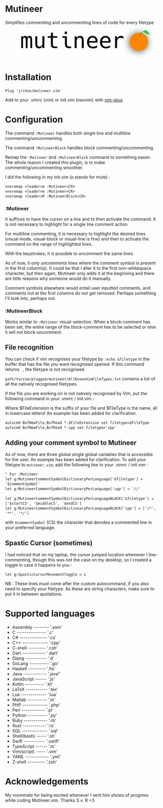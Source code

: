 # Mutineer
Simplifies commenting and uncommenting lines of code for every filetype
![Simplifies commenting and uncommenting lines of code](https://github.com/jrihon/mutineer.vim/blob/main/doc/mutineer_banner/mutineer.gif)

# Installation
```vim
Plug 'jrihon/mutineer.vim'
```
Add to your .vimrc (vim) or init.vim (neovim) with [vim-plug](https://github.com/junegunn/vim-plug).

# Configuration
The command `:Mutineer` handles both single line and multiline commenting/uncommenting.

The command `:MutineerBlock` handles block commenting/uncommenting.

Remap the `:Mutineer` and `:MutineerBlock` command to something easier. The whole reason I created this plugin, is to make commenting/uncommenting smoother.

I did the following in my init.vim (`m` stands for mute) : 

```vim
nnoremap <leader>m :Mutineer<CR>
vnoremap <leader>m :Mutineer<CR>
vnoremap <leader>M :MutineerBlock<CR>
```

### :Mutineer
It suffices to have the cursor on a line and to then activate the command. It is not necessary to highlight for a single line comment action.

For multiline commenting, it is necessary to highlight the desired lines (visual mode, visual-block or visual-line is fine) and then to activate the command on the range of highlighted lines.

With the keystrokes, it is possible to uncomment the same lines.

As of now, it only uncomments lines where the comment symbol is present in the first column(s).
It could be that I alter it to the first non-whitespace character, but then again, Mutineer only adds it at the beginning and there are little reasons why someone would do it manually.

Comment symbols elsewhere would entail user inputted comments, and comments not at the first columns do not get removed. Perhaps something I'll look into, perhaps not.

### :MutineerBlock
Works similar to `:Mutineer` visual-selection. When a block-comment has been set, the entire range of the block-comment has to be selected or else it will not block-uncomment.

## File recognition
You can check if vim recognises your filetype by `:echo &filetype` in the buffer that has the file you want recognised opened.
If this command returns ` `, the filetype is not recognised.

`path/to/vim/plugged/mutineer/AllKnownVimFileTypes.txt` contains a list of all the natively recognised filetypes.

If the file you are working on is not natively recognised by Vim, put the following command in your .vimrc / init.vim :

Where $FileExtension is the suffix of your file and $FileType is the name, all in lowercase letters! An example has been added for clarification.

```vim
autocmd BufNewFile,BufRead *.$FileExtension set filetype=$FileType
autocmd BufNewFile,BufRead *.cpp set filetype='cpp'
```

## Adding your comment symbol to Mutineer
As of now, there are three global single global variables that is accessible for the user. An example has been added for clarification. To add your filetype to `mutineer.vim`, add the following line to your .vimrc / init.vim :

```vim
" For :Mutineer
let g:MutineerCommentSymbolDictionaryPerLanguage['&filetype'] = '$commentSymbol'
let g:MutineerCommentSymbolDictionaryPerLanguage['cpp'] = '//'

let g:MutineerCommentSymbolDictionaryPerLanguageBLOCK['&filetype'] = ['$startCS', '$middleCS', '$endCS']
let g:MutineerCommentSymbolDictionaryPerLanguageBLOCK['cpp'] = ['/*', '**', '*/']
```
with `$commentSymbol` (CS) the character that denotes a commented line in your preferred language.


## Spastic Cursor (sometimes)
I had noticed that on my laptop, the cursor jumped location whenever I line-commenting, though this was not the case on my desktop, so I created a toggle in case it happens to you :
```vim
let g:SpasticCursorMovementToggle = 1
```

NB : These lines must come after the custom autocommand, if you also need to specify your filetype. 
As these are string characters, make sure to put it in between quotations.

# Supported languages
- Assembly -------- '.asm'
- C --------------- '.c' 
- C# -------------- '.cs'
- C++ ------------- '.cpp'
- C-shell --------- '.csh'
- Dart ------------ '.dart'
- Dlang ----------- '.d' 
- GoLang ---------- '.go'
- Haskell --------- '.hs' 
- Java ------------ '.java" 
- JavaScript ------ '.js' 
- Kotlin ---------- '.kt'
- LaTeX ----------- '.tex'
- Lua ------------- '.lua'
- Matlab ---------- '.m'
- PHP ------------- '.php'
- Perl ------------ '.pl' 
- Python ---------- '.py' 
- Ruby ------------ '.rb' 
- Rust ------------ '.rs'
- SQL ------------- '.sql'
- Shell(bash) ----- '.sh' 
- Swift ----------- '.swift'
- TypeScript ------ '.ts'
- Vim(script) ----- '.vim'
- YAML ------------ '.yml'
- Z-shell --------- '.zsh'


# Acknowledgements
My roommate for being excited whenever I sent him shows of progress while coding Mutineer.vim. Thanks S v. R <3 
